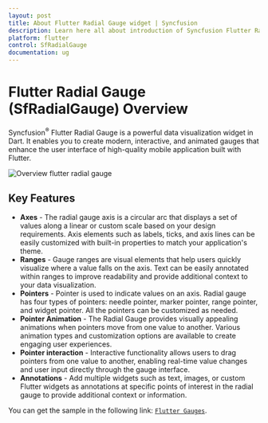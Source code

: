 ```yaml
---
layout: post
title: About Flutter Radial Gauge widget | Syncfusion
description: Learn here all about introduction of Syncfusion Flutter Radial Gauge (SfRadialGauge) widget, its features, and more.
platform: flutter
control: SfRadialGauge
documentation: ug
---
```


# Flutter Radial Gauge (SfRadialGauge) Overview

Syncfusion<sup>&reg;</sup> Flutter Radial Gauge is a powerful data visualization widget in Dart. It enables you to create modern, interactive, and animated gauges that enhance the user interface of high-quality mobile application built with Flutter.

![Overview flutter radial gauge](images/overview/gauge_overview.png)

## Key Features

* **Axes** - The radial gauge axis is a circular arc that displays a set of values along a linear or custom scale based on your design requirements. Axis elements such as labels, ticks, and axis lines can be easily customized with built-in properties to match your application's theme.
* **Ranges** - Gauge ranges are visual elements that help users quickly visualize where a value falls on the axis. Text can be easily annotated within ranges to improve readability and provide additional context to your data visualization.
* **Pointers** - Pointer is used to indicate values on an axis. Radial gauge has four types of pointers: needle pointer, marker pointer, range pointer, and widget pointer. All the pointers can be customized as needed.
* **Pointer Animation** - The Radial Gauge provides visually appealing animations when pointers move from one value to another. Various animation types and customization options are available to create engaging user experiences.
* **Pointer interaction** - Interactive functionality allows users to drag pointers from one value to another, enabling real-time value changes and user input directly through the gauge interface.
* **Annotations** - Add multiple widgets such as text, images, or custom Flutter widgets as annotations at specific points of interest in the radial gauge to provide additional context or information.

You can get the sample in the following link: [`Flutter Gauges`](https://github.com/syncfusion/flutter-examples).